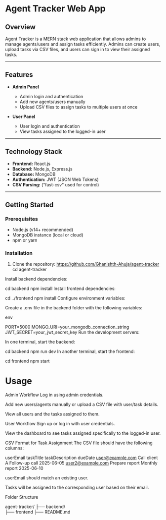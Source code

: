 # Agent Tracker Web App

## Overview

Agent Tracker is a MERN stack web application that allows admins to manage agents/users and assign tasks efficiently. Admins can create users, upload tasks via CSV files, and users can sign in to view their assigned tasks.

---

## Features

- **Admin Panel**

  - Admin login and authentication
  - Add new agents/users manually
  - Upload CSV files to assign tasks to multiple users at once

- **User Panel**
  - User login and authentication
  - View tasks assigned to the logged-in user

---

## Technology Stack

- **Frontend:** React.js
- **Backend:** Node.js, Express.js
- **Database:** MongoDB
- **Authentication:** JWT (JSON Web Tokens)
- **CSV Parsing:** ("fast-csv" used for control)

---

## Getting Started

### Prerequisites

- Node.js (v14+ recommended)
- MongoDB instance (local or cloud)
- npm or yarn

### Installation

1. Clone the repository: https://github.com/Ghanishth-Ahuja/agent-tracker
   cd agent-tracker

Install backend dependencies:

cd backend
npm install
Install frontend dependencies:

cd ../frontend
npm install
Configure environment variables:

Create a .env file in the backend folder with the following variables:

env

PORT=5000
MONGO_URI=your_mongodb_connection_string
JWT_SECRET=your_jwt_secret_key
Run the development servers:

In one terminal, start the backend:

cd backend
npm run dev
In another terminal, start the frontend:

cd frontend
npm start

# Usage

Admin Workflow
Log in using admin credentials.

Add new users/agents manually or upload a CSV file with user/task details.

View all users and the tasks assigned to them.

User Workflow
Sign up or log in with user credentials.

View the dashboard to see tasks assigned specifically to the logged-in user.

CSV Format for Task Assignment
The CSV file should have the following columns:

userEmail taskTitle taskDescription dueDate
user@example.com Call client A Follow-up call 2025-06-05
user2@example.com Prepare report Monthly report 2025-06-10

userEmail should match an existing user.

Tasks will be assigned to the corresponding user based on their email.

Folder Structure

agent-tracker/
├── backend/  
├── frontend
├── README.md
